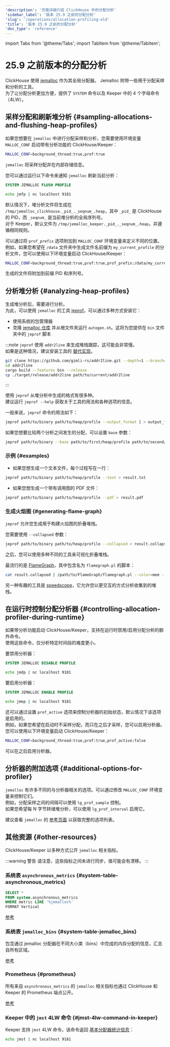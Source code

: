 ```yaml
---
'description': '页面详细介绍 ClickHouse 中的分配分析'
'sidebar_label': '版本 25.9 之前的分配分析'
'slug': '/operations/allocation-profiling-old'
'title': '版本 25.9 之前的分配分析'
'doc_type': 'reference'
---
```


import Tabs from '@theme/Tabs';
import TabItem from '@theme/TabItem';


# 25.9 之前版本的分配分析

ClickHouse 使用 [jemalloc](https://github.com/jemalloc/jemalloc) 作为其全局分配器。 Jemalloc 附带一些用于分配采样和分析的工具。  
为了让分配分析更加方便，提供了 `SYSTEM` 命令以及 Keeper 中的 4 个字母命令（4LW）。

## 采样分配和刷新堆分析 {#sampling-allocations-and-flushing-heap-profiles}

如果您想要在 `jemalloc` 中进行分配采样和分析，您需要使用环境变量 `MALLOC_CONF` 启动带有分析功能的 ClickHouse/Keeper：

```sh
MALLOC_CONF=background_thread:true,prof:true
```

`jemalloc` 将采样分配并在内部存储信息。

您可以通过运行以下命令来通知 `jemalloc` 刷新当前分析：

<Tabs groupId="binary">
<TabItem value="clickhouse" label="ClickHouse">
    
```sql
SYSTEM JEMALLOC FLUSH PROFILE
```

</TabItem>
<TabItem value="keeper" label="Keeper">
    
```sh
echo jmfp | nc localhost 9181
```

</TabItem>
</Tabs>

默认情况下，堆分析文件将生成在 `/tmp/jemalloc_clickhouse._pid_._seqnum_.heap`，其中 `_pid_` 是 ClickHouse 的 PID，而 `_seqnum_` 是当前堆分析的全局序列号。  
对于 Keeper，默认文件为 `/tmp/jemalloc_keeper._pid_._seqnum_.heap`，并遵循相同规则。

可以通过将 `prof_prefix` 选项附加到 `MALLOC_CONF` 环境变量来定义不同的位置。  
例如，如果您希望在 `/data` 文件夹中生成文件名前缀为 `my_current_profile` 的分析文件，您可以使用以下环境变量启动 ClickHouse/Keeper：

```sh
MALLOC_CONF=background_thread:true,prof:true,prof_prefix:/data/my_current_profile
```

生成的文件将附加到前缀 PID 和序列号。

## 分析堆分析 {#analyzing-heap-profiles}

生成堆分析后，需要进行分析。  
为此，可以使用 `jemalloc` 的工具 [jeprof](https://github.com/jemalloc/jemalloc/blob/dev/bin/jeprof.in)。可以通过多种方式安装它：
- 使用系统的包管理器
- 克隆 [jemalloc 仓库](https://github.com/jemalloc/jemalloc) 并从根文件夹运行 `autogen.sh`。这将为您提供在 `bin` 文件夹中的 `jeprof` 脚本

:::note
`jeprof` 使用 `addr2line` 来生成堆栈跟踪，这可能会非常慢。  
如果是这种情况，建议安装工具的 [替代实现](https://github.com/gimli-rs/addr2line)。

```bash
git clone https://github.com/gimli-rs/addr2line.git --depth=1 --branch=0.23.0
cd addr2line
cargo build --features bin --release
cp ./target/release/addr2line path/to/current/addr2line
```
:::

使用 `jeprof` 从堆分析中生成的格式有很多种。  
建议运行 `jeprof --help` 获取关于工具的用法和各种选项的信息。

一般来说，`jeprof` 命令的用法如下：

```sh
jeprof path/to/binary path/to/heap/profile --output_format [ > output_file]
```

如果您想要比较两个分析之间发生的分配，可以设置 `base` 参数：

```sh
jeprof path/to/binary --base path/to/first/heap/profile path/to/second/heap/profile --output_format [ > output_file]
```

### 示例 {#examples}

- 如果您想生成一个文本文件，每个过程写在一行：

```sh
jeprof path/to/binary path/to/heap/profile --text > result.txt
```

- 如果您想生成一个带有调用图的 PDF 文件：

```sh
jeprof path/to/binary path/to/heap/profile --pdf > result.pdf
```

### 生成火焰图 {#generating-flame-graph}

`jeprof` 允许您生成用于构建火焰图的折叠堆栈。

您需要使用 `--collapsed` 参数：

```sh
jeprof path/to/binary path/to/heap/profile --collapsed > result.collapsed
```

之后，您可以使用多种不同的工具来可视化折叠堆栈。

最流行的是 [FlameGraph](https://github.com/brendangregg/FlameGraph)，其中包含名为 `flamegraph.pl` 的脚本：

```sh
cat result.collapsed | /path/to/FlameGraph/flamegraph.pl --color=mem --title="Allocation Flame Graph" --width 2400 > result.svg
```

另一种有趣的工具是 [speedscope](https://www.speedscope.app/)，它允许您以更交互的方式分析收集到的堆栈。

## 在运行时控制分配分析器 {#controlling-allocation-profiler-during-runtime}

如果带分析功能启动 ClickHouse/Keeper，支持在运行时禁用/启用分配分析的额外命令。  
使用这些命令，仅分析特定时间段的难度更小。

要禁用分析器：

<Tabs groupId="binary">
<TabItem value="clickhouse" label="ClickHouse">

```sql
SYSTEM JEMALLOC DISABLE PROFILE
```

</TabItem>
<TabItem value="keeper" label="Keeper">

```sh
echo jmdp | nc localhost 9181
```

</TabItem>
</Tabs>

要启用分析器：

<Tabs groupId="binary">
<TabItem value="clickhouse" label="ClickHouse">

```sql
SYSTEM JEMALLOC ENABLE PROFILE
```

</TabItem>
<TabItem value="keeper" label="Keeper">

```sh
echo jmep | nc localhost 9181
```

</TabItem>
</Tabs>

还可以通过设置 `prof_active` 选项来控制分析器的初始状态，默认情况下该选项是启用的。  
例如，如果您希望在启动时不采样分配，而只在之后才采样，您可以启用分析器。您可以使用以下环境变量启动 ClickHouse/Keeper：

```sh
MALLOC_CONF=background_thread:true,prof:true,prof_active:false
```

可以在之后启用分析器。

## 分析器的附加选项 {#additional-options-for-profiler}

`jemalloc` 有许多不同的与分析器相关的选项。可以通过修改 `MALLOC_CONF` 环境变量来控制它们。  
例如，分配采样之间的间隔可以使用 `lg_prof_sample` 控制。  
如果您希望每 N 字节转储堆分析，可以使用 `lg_prof_interval` 启用它。

建议查看 `jemalloc` 的 [参考页面](https://jemalloc.net/jemalloc.3.html) 以获取完整的选项列表。

## 其他资源 {#other-resources}

ClickHouse/Keeper 以多种方式公开 `jemalloc` 相关指标。

:::warning 警告
请注意，这些指标之间未进行同步，值可能会有漂移。
:::

### 系统表 `asynchronous_metrics` {#system-table-asynchronous_metrics}

```sql
SELECT *
FROM system.asynchronous_metrics
WHERE metric LIKE '%jemalloc%'
FORMAT Vertical
```

[参考](/operations/system-tables/asynchronous_metrics)

### 系统表 `jemalloc_bins` {#system-table-jemalloc_bins}

包含通过 jemalloc 分配器在不同大小类（bins）中完成的内存分配的信息，汇总自所有区域。

[参考](/operations/system-tables/jemalloc_bins)

### Prometheus {#prometheus}

所有来自 `asynchronous_metrics` 的 `jemalloc` 相关指标也通过 ClickHouse 和 Keeper 的 Prometheus 端点公开。

[参考](/operations/server-configuration-parameters/settings#prometheus)

### Keeper 中的 `jmst` 4LW 命令 {#jmst-4lw-command-in-keeper}

Keeper 支持 `jmst` 4LW 命令，该命令返回 [基本分配器统计信息](https://github.com/jemalloc/jemalloc/wiki/Use-Case%3A-Basic-Allocator-Statistics)：

```sh
echo jmst | nc localhost 9181
```
